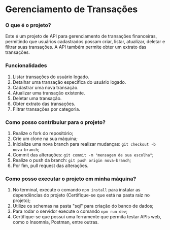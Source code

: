 # Gerenciamento de Transações

### O que é o projeto?

Este é um projeto de API para gerenciamento de transações financeiras, permitindo que usuários cadastrados possam criar, listar, atualizar, deletar e filtrar suas transações. A API também permite obter um extrato das transações.

### Funcionalidades

1. Listar transações do usuário logado.
2. Detalhar uma transação específica do usuário logado.
3. Cadastrar uma nova transação.
4. Atualizar uma transação existente.
5. Deletar uma transação.
6. Obter extrato das transações.
7. Filtrar transações por categoria.

### Como posso contribuiur para o projeto?

1. Realize o fork do repositório;
2. Crie um clone na sua máquina;
3. Inicialize uma nova branch para realizar mudanças: `git checkout -b nova-branch`;
4. Commit das alterações: `git commit -m "mensagem de sua escolha"`;
5. Realize o push da branch: `git push origin nova-branch`;
6. Por fim, pull request das alterações.


### Como posso executar o projeto em minha máquina?

1. No terminal, execute o comando `npm install` para instalar as dependências do projeto (Certifique-se que está na pasta raiz no projeto);
2. Utilize os schemas na pasta "sql" para criação do banco de dados;
3. Para rodar o servidor execute o comando `npm run dev`;
4. Certifique-se que possui uma ferramente que permita testar APIs web, como o Insomnia, Postman, entre outras.
